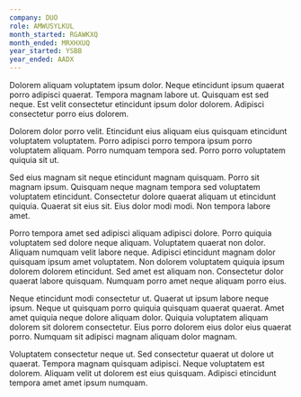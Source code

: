 ```yaml
---
company: DUO
role: AMWUSYLKUL
month_started: RGAWKXQ
month_ended: MRXHXUQ
year_started: YSBB
year_ended: AADX
---
```


Dolorem aliquam voluptatem ipsum dolor. Neque etincidunt ipsum quaerat porro adipisci quaerat. Tempora magnam labore ut. Quisquam est sed neque. Est velit consectetur etincidunt ipsum dolor dolorem. Adipisci consectetur porro eius dolorem.

Dolorem dolor porro velit. Etincidunt eius aliquam eius quisquam etincidunt voluptatem voluptatem. Porro adipisci porro tempora ipsum porro voluptatem aliquam. Porro numquam tempora sed. Porro porro voluptatem quiquia sit ut.

Sed eius magnam sit neque etincidunt magnam quisquam. Porro sit magnam ipsum. Quisquam neque magnam tempora sed voluptatem voluptatem etincidunt. Consectetur dolore quaerat aliquam ut etincidunt quiquia. Quaerat sit eius sit. Eius dolor modi modi. Non tempora labore amet.

Porro tempora amet sed adipisci aliquam adipisci dolore. Porro quiquia voluptatem sed dolore neque aliquam. Voluptatem quaerat non dolor. Aliquam numquam velit labore neque. Adipisci etincidunt magnam dolor quisquam ipsum amet voluptatem. Non dolorem voluptatem quiquia ipsum dolorem dolorem etincidunt. Sed amet est aliquam non. Consectetur dolor quaerat labore quisquam. Numquam porro amet neque aliquam porro eius.

Neque etincidunt modi consectetur ut. Quaerat ut ipsum labore neque ipsum. Neque ut quisquam porro quiquia quisquam quaerat quaerat. Amet amet quiquia neque dolore aliquam dolor. Quiquia voluptatem aliquam dolorem sit dolorem consectetur. Eius porro dolorem eius dolor eius quaerat porro. Numquam sit adipisci magnam aliquam dolor magnam.

Voluptatem consectetur neque ut. Sed consectetur quaerat ut dolore ut quaerat. Tempora magnam quisquam adipisci. Neque voluptatem est dolorem. Aliquam velit ut dolorem est eius quisquam. Adipisci etincidunt tempora amet amet ipsum numquam.
    